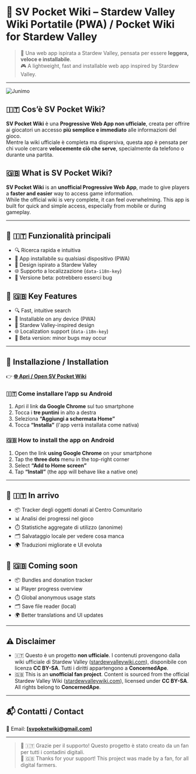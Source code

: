 # 🌾 SV Pocket Wiki – Stardew Valley Wiki Portatile (PWA) / Pocket Wiki for Stardew Valley

> 📱 Una web app ispirata a Stardew Valley, pensata per essere **leggera, veloce e installabile**.  
> 🎮 A lightweight, fast and installable web app inspired by Stardew Valley.

---

![Junimo](https://s14.gifyu.com/images/bNxk6.gif)

## 🇮🇹 Cos’è SV Pocket Wiki?

**SV Pocket Wiki** è una **Progressive Web App non ufficiale**, creata per offrire ai giocatori un accesso **più semplice e immediato** alle informazioni del gioco.  
Mentre la wiki ufficiale è completa ma dispersiva, questa app è pensata per chi vuole cercare **velocemente ciò che serve**, specialmente da telefono o durante una partita.

## 🇬🇧 What is SV Pocket Wiki?

**SV Pocket Wiki** is an **unofficial Progressive Web App**, made to give players a **faster and easier** way to access game information.  
While the official wiki is very complete, it can feel overwhelming. This app is built for quick and simple access, especially from mobile or during gameplay.

---

## 🧩 🇮🇹 Funzionalità principali

- 🔍 Ricerca rapida e intuitiva
- 📱 App installabile su qualsiasi dispositivo (PWA)
- 🌿 Design ispirato a Stardew Valley
- 🌐 Supporto a localizzazione (`data-i18n-key`)
- 🧪 Versione beta: potrebbero esserci bug

## 🧩 🇬🇧 Key Features

- 🔍 Fast, intuitive search
- 📱 Installable on any device (PWA)
- 🌿 Stardew Valley-inspired design
- 🌐 Localization support (`data-i18n-key`)
- 🧪 Beta version: minor bugs may occur

---

## 📲 Installazione / Installation

👉 **[🌐 Apri / Open SV Pocket Wiki](https://svpocketwiki.netlify.app/)**

### 🇮🇹 Come installare l’app su Android

1. Apri il link **da Google Chrome** sul tuo smartphone  
2. Tocca i **tre puntini** in alto a destra  
3. Seleziona **“Aggiungi a schermata Home”**  
4. Tocca **“Installa”** (l'app verrà installata come nativa)

### 🇬🇧 How to install the app on Android

1. Open the link **using Google Chrome** on your smartphone  
2. Tap the **three dots** menu in the top-right corner  
3. Select **“Add to Home screen”**  
4. Tap **“Install”** (the app will behave like a native one)

---

## 🚧 🇮🇹 In arrivo

- 📦 Tracker degli oggetti donati al Centro Comunitario
- 📊 Analisi dei progressi nel gioco
- ⏱️ Statistiche aggregate di utilizzo (anonime)
- 🗂️ Salvataggio locale per vedere cosa manca
- 🌍 Traduzioni migliorate e UI evoluta

## 🚧 🇬🇧 Coming soon

- 📦 Bundles and donation tracker
- 📊 Player progress overview
- ⏱️ Global anonymous usage stats
- 🗂️ Save file reader (local)
- 🌍 Better translations and UI updates

---

## ⚠️ Disclaimer

- 🇮🇹 Questo è un progetto **non ufficiale**. I contenuti provengono dalla wiki ufficiale di Stardew Valley ([stardewvalleywiki.com](https://stardewvalleywiki.com)), disponibile con licenza **CC BY-SA**. Tutti i diritti appartengono a **ConcernedApe**.
- 🇬🇧 This is an **unofficial fan project**. Content is sourced from the official Stardew Valley Wiki ([stardewvalleywiki.com](https://stardewvalleywiki.com)), licensed under **CC BY-SA**. All rights belong to **ConcernedApe**.

---

## 📬 Contatti / Contact

📩 Email: **[svpoketwiki@gmail.com]**

---

> 💛 🇮🇹 Grazie per il supporto! Questo progetto è stato creato da un fan per tutti i contadini digitali.  
> 💛 🇬🇧 Thanks for your support! This project was made by a fan, for all digital farmers.
